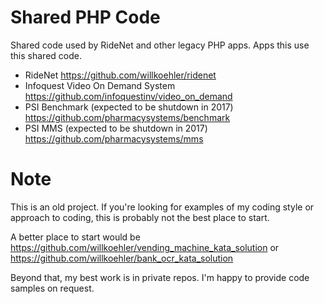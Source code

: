 # Shared PHP Code

Shared code used by RideNet and other legacy PHP apps. Apps this use this shared code.

- RideNet <https://github.com/willkoehler/ridenet>
- Infoquest Video On Demand System <https://github.com/infoquestinv/video_on_demand>
- PSI Benchmark (expected to be shutdown in 2017) <https://github.com/pharmacysystems/benchmark>
- PSI MMS (expected to be shutdown in 2017) <https://github.com/pharmacysystems/mms>

# Note

This is an old project. If you're looking for examples of my coding style or approach to coding, this
is probably not the best place to start.

A better place to start would be <https://github.com/willkoehler/vending_machine_kata_solution> or
<https://github.com/willkoehler/bank_ocr_kata_solution>

Beyond that, my best work is in private repos. I'm happy to provide code samples on request.

